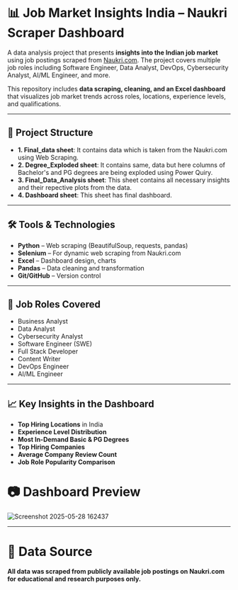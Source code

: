 # 📊 Job Market Insights India – Naukri Scraper Dashboard

A data analysis project that presents **insights into the Indian job market** using job postings scraped from [Naukri.com](https://www.naukri.com). The project covers multiple job roles including Software Engineer, Data Analyst, DevOps, Cybersecurity Analyst, AI/ML Engineer, and more.

This repository includes **data scraping, cleaning, and an Excel dashboard** that visualizes job market trends across roles, locations, experience levels, and qualifications.

---

## 📁 Project Structure
- **1. Final_data sheet**: It contains data which is taken from the Naukri.com using Web Scraping.
- **2. Degree_Exploded sheet**: It contains same, data but here columns of Bachelor's and PG degrees are being exploded using Power Quiry. 
- **3. Final_Data_Analysis sheet**: This sheet contains all necessary insights and their repective plots from the data.
- **4. Dashboard sheet**: This sheet has final dashboard.

---

## 🛠️ Tools & Technologies

- **Python** – Web scraping (BeautifulSoup, requests, pandas)
- **Selenium** – For dynamic web scraping from Naukri.com
- **Excel** – Dashboard design, charts
- **Pandas** – Data cleaning and transformation
- **Git/GitHub** – Version control

---

## 📌 Job Roles Covered

- Business Analyst  
- Data Analyst  
- Cybersecurity Analyst  
- Software Engineer (SWE)  
- Full Stack Developer  
- Content Writer  
- DevOps Engineer  
- AI/ML Engineer

---

## 📈 Key Insights in the Dashboard

- **Top Hiring Locations** in India
- **Experience Level Distribution**
- **Most In-Demand Basic & PG Degrees**
- **Top Hiring Companies**
- **Average Company Review Count**
- **Job Role Popularity Comparison**

# 📷 Dashboard Preview

![Screenshot 2025-05-28 162437](https://github.com/user-attachments/assets/04af9d6c-ed78-41a4-bc9b-0b47f554d1b5)

---

# 📌 Data Source

**All data was scraped from publicly available job postings on Naukri.com for educational and research purposes only.**


